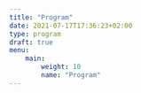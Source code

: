 ```yaml
---
title: "Program"
date: 2021-07-17T17:36:23+02:00
type: program
draft: true
menu:
    main:
        weight: 10
        name: "Program"
---
```

